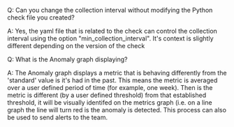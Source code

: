 Q: Can you change the collection interval without modifying the Python check file you created?


A: Yes, the yaml file that is related to the check can control the collection interval using the option "min_collection_interval".  It's context is slightly different depending on the version of the check

Q: What is the Anomaly graph displaying?


A: The Anomaly graph displays a metric that is behaving differently from the 'standard' value is it's had in the past.  This means the metric is averaged over a user defined period of time (for example, one week).  Then is the metric is different (by a user defined threshold) from that established threshold, it will be visually identifed on the metrics graph (i.e. on a line graph the line will turn red is the anomaly is detected.  This process can also be used to send alerts to the team.

